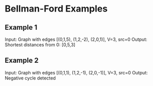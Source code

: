 # Bellman-Ford Examples

## Example 1

Input: Graph with edges [(0,1,5), (1,2,-2), (2,0,1)], V=3, src=0
Output: Shortest distances from 0: [0,5,3]

## Example 2

Input: Graph with edges [(0,1,1), (1,2,-1), (2,0,-1)], V=3, src=0
Output: Negative cycle detected
